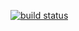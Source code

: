 [![build status](https://gitlab.ulaiber.com/uchang/uline_risk/badges/master/build.svg)](https://gitlab.ulaiber.com/uchang/uline_risk/commits/master)
